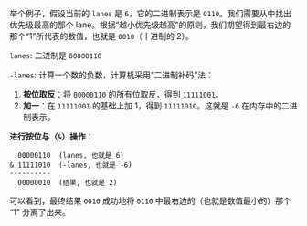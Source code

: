 举个例子，假设当前的 `lanes` 是 `6`，它的二进制表示是 `0110`。我们需要从中找出优先级最高的那个 lane。根据“越小优先级越高”的原则，我们期望得到最右边的那个“1”所代表的数值，也就是 `0010`（十进制的 2）。

`lanes`: 二进制是 `00000110`

`-lanes`: 计算一个数的负数，计算机采用“二进制补码”法：

1.  **按位取反**：将 `00000110` 的所有位取反，得到 `11111001`。
2.  **加一**：在 `11111001` 的基础上加 1，得到 `11111010`。这就是 `-6` 在内存中的二进制表示。

**进行按位与（`&`）操作**：

```
  00000110  (lanes, 也就是 6)
& 11111010  (-lanes, 也就是 -6)
----------
  00000010  (结果, 也就是 2)
```

可以看到，最终结果 `0010` 成功地将 `0110` 中最右边的（也就是数值最小的）那个 “1” 分离了出来。
